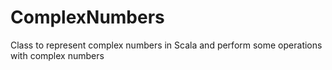 # ComplexNumbers
Class to represent complex numbers in Scala and perform some operations with complex numbers
